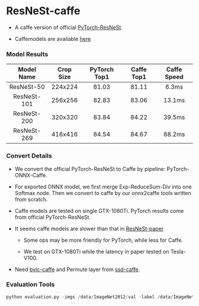 # ResNeSt-caffe

- A caffe version of official [PyTorch-ResNeSt](https://github.com/zhanghang1989/ResNeSt).

- Caffemodels are avaliable [here](https://drive.google.com/drive/folders/14MB8NTcQVYpEjxZ8So5cfBTmotBwWij-?usp=sharing)

### Model Results

| Model Name  | Crop Size | PyTorch Top1 | Caffe Top1 | Caffe Speed |
| :---------: | :-------: | :----------: | :--------: | :---------: |
| ResNeSt-50  |  224x224  |    81.03     |   81.11    |    6.3ms    |
| ResNeSt-101 |  256x256  |    82.83     |   83.06    |   13.1ms    |
| ResNeSt-200 |  320x320  |    83.84     |   84.22    |   39.5ms    |
| ResNeSt-269 |  416x416  |    84.54     |   84.67    |   88.2ms    |

### Convert Details

- We convert the official PyTorch-ResNeSt to Caffe by pipeline: PyTorch-ONNX-Caffe. 

- For exported ONNX model, we first merge Exp-ReduceSum-Div into one Softmax node. Then we convert to caffe by our onnx2caffe tools written from scratch.

- Caffe models are tested on single GTX-1080Ti. PyTorch results come from official PyTorch-ResNeSt.

- It seems caffe models are slower than that in [ResNeSt-paper](https://arxiv.org/abs/2004.08955)

  - Some ops may be more friendly for PyTorch, while less for Caffe.

  - We test on GTX-1080Ti while the latency in paper tested on Tesla-V100.

- Need [bvlc-caffe](https://github.com/BVLC/caffe) and Permute layer from [ssd-caffe](https://github.com/weiliu89/caffe/tree/ssd).

### Evaluation Tools

```python
python evaluation.py -imgs /data/ImageNet2012/val -label /data/ImageNet2012/labels/val.txt -proto resnest50.prototxt -model resnest50.caffemodel -size 224 -batch 20
```
